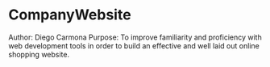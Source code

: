 # CompanyWebsite
Author: Diego Carmona 
Purpose: To improve familiarity and proficiency with web development tools in order to build an effective and well laid out online shopping website.